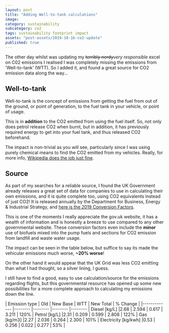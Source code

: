```yaml
---
layout: post
title: "Adding Well-to-tank calculations"
image:
category: sustainability
subcategory: co2
tags: sustainability footprint impact
assets: "post-assets/2019-10-16-co2-update"
published: true
---
```


The other day whilst was updating my ~~terribly nerdy~~*very responsible* excel on C02 emissions I realised I was completely missing the emissions from 'Well-to-tank' (WTT). So I added it, and found a great source for CO2 emission data along the way...

## Well-to-tank
Well-to-tank is the concept of emissions from getting the fuel from out of the ground, or point of generation, to the fuel tank in your vehicle, or point of usage.

This is in **addition** to the CO2 emitted from using the fuel itself. So, not only does petrol release CO2 when burnt, but in addition, it has previously required energy to get into your fuel tank, and thus released CO2 beforehand.

The impact is non-trivial as you will see, particularly since I was using purely chemical means to find the CO2 emitted from my vehicles. Really, for more info, [Wikipedia does the job just fine](https://en.wikipedia.org/wiki/Life-cycle_assessment#Well-to-wheel).

## Source

As part of my searches for a reliable source, I found the UK Government already releases a great set of data for companies to use in calculating their own emissions, and it is quite complete too, using CO2 equivalents instead of just CO2! It is released annually by the Department for Business, Energy & Industrial Strategy, and [here is the 2019 Conversion Factors](https://www.gov.uk/government/publications/greenhouse-gas-reporting-conversion-factors-2019).

This is one of the moments I really appreciate the gov.uk website, it has a wealth of information and is honestly a breeze to use compared to any other governmental website. These conversion factors even include the **minor** use of biofuels mixed into the pump fuels and sections for CO2 emission from landfill and waste water usage.

The impact can be seen in the table below, but suffice to say its made the vehicular emissions much worse, **~20% worse**!

On the other hand it would appear that the UK Grid was less CO2 emitting than what I had thought, so a silver lining, I guess.

I still have to find a good, easy to use calculation/source for the emissions regarding flights, but this governmental resource has opened up some new possibilities for a more complete approach to calculating my emissions down the line.

| Emission type | Old   	| New Base  	| WTT   	| New Total   | % Change |
|-------------	|--------	|--------	|--------	|--------	|
Diesel [kg/L]        |2.68 |  2.594	| 0.617	| 3.211	| 120% |
Petrol [kg/L]        |2.31 |  0.209	| 0.599	| 2.808	| 122% |
Gas [kg/m3]          |2.27 |	2.036	| 0.264 | 2.300	| 101% |
Electricity [kg/kwh] |0.53 |	0.256	| 0.022 | 0.277	| 53%  |
